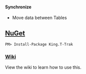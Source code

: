 #### Synchronize
+ Move data between Tables


## [NuGet](https://www.nuget.org/packages/King.T-Trak/)
```
PM> Install-Package King.T-Trak
```

### [Wiki](https://github.com/jefking/King.T-Trak/wiki)
View the wiki to learn how to use this.